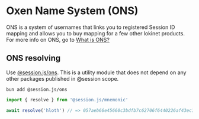 # Oxen Name System (ONS)

ONS is a system of usernames that links you to registered Session ID mapping and allows you to buy mapping for a few other lokinet products. For more info on ONS, go to [What is ONS?](./principles/users.md#what-is-ons)

## ONS resolving

Use [@session.js/ons](https://www.npmjs.com/package/@session.js/ons). This is a utility module that does not depend on any other packages published in @session scope.

```
bun add @session.js/ons
```

```ts
import { resolve } from '@session.js/mnemonic'

await resolve('hloth') // => 057aeb66e45660c3bdfb7c62706f6440226af43ec13f3b6f899c1dd4db1b8fce5b
```